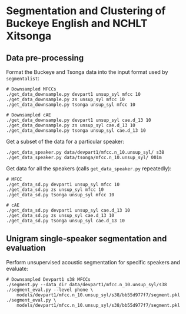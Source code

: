 Segmentation and Clustering of Buckeye English and NCHLT Xitsonga
=================================================================

Data pre-processing
-------------------

Format the Buckeye and Tsonga data into the input format used by
`segmentalist`:

    # Downsampled MFCCs
    ./get_data_downsample.py devpart1 unsup_syl mfcc 10
    ./get_data_downsample.py zs unsup_syl mfcc 10
    ./get_data_downsample.py tsonga unsup_syl mfcc 10

    # Downsampled cAE
    ./get_data_downsample.py devpart1 unsup_syl cae.d_13 10
    ./get_data_downsample.py zs unsup_syl cae.d_13 10
    ./get_data_downsample.py tsonga unsup_syl cae.d_13 10

Get a subset of the data for a particular speaker:

    ./get_data_speaker.py data/devpart1/mfcc.n_10.unsup_syl/ s38
    ./get_data_speaker.py data/tsonga/mfcc.n_10.unsup_syl/ 001m

Get data for all the speakers (calls `get_data_speaker.py` repeatedly):

    # MFCC
    ./get_data_sd.py devpart1 unsup_syl mfcc 10
    ./get_data_sd.py zs unsup_syl mfcc 10
    ./get_data_sd.py tsonga unsup_syl mfcc 10

    # cAE
    ./get_data_sd.py devpart1 unsup_syl cae.d_13 10
    ./get_data_sd.py zs unsup_syl cae.d_13 10
    ./get_data_sd.py tsonga unsup_syl cae.d_13 10



Unigram single-speaker segmentation and evaluation
--------------------------------------------------

Perform unsupervised acoustic segmentation for specific speakers and evaluate:

    # Downsampled Devpart1 s38 MFCCs
    ./segment.py --data_dir data/devpart1/mfcc.n_10.unsup_syl/s38
    ./segment_eval.py --level phone \
        models/devpart1/mfcc.n_10.unsup_syl/s38/bb55d977f7/segment.pkl
    ./segment_eval.py \
        models/devpart1/mfcc.n_10.unsup_syl/s38/bb55d977f7/segment.pkl




